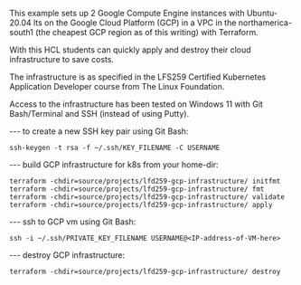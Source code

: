 This example sets up 2 Google Compute Engine instances with Ubuntu-20.04 lts on the Google Cloud Platform (GCP) in a VPC in the northamerica-south1 (the cheapest GCP region as of this writing) with Terraform. 

With this HCL students can quickly apply and destroy their cloud infrastructure to save costs.

The infrastructure is as specified in the LFS259 Certified Kubernetes Application Developer course from The Linux Foundation. 

Access to the infrastructure has been tested on Windows 11 with Git Bash/Terminal and SSH (instead of using Putty).

--- to create a new SSH key pair using Git Bash:
```
ssh-keygen -t rsa -f ~/.ssh/KEY_FILENAME -C USERNAME
```

--- build GCP infrastructure for k8s from your home-dir:
```
terraform -chdir=source/projects/lfd259-gcp-infrastructure/ initfmt
terraform -chdir=source/projects/lfd259-gcp-infrastructure/ fmt
terraform -chdir=source/projects/lfd259-gcp-infrastructure/ validate
terraform -chdir=source/projects/lfd259-gcp-infrastructure/ apply
```

--- ssh to GCP vm using Git Bash:
```
ssh -i ~/.ssh/PRIVATE_KEY_FILENAME USERNAME@<IP-address-of-VM-here>
```

--- destroy GCP infrastructure:
```
terraform -chdir=source/projects/lfd259-gcp-infrastructure/ destroy
```



